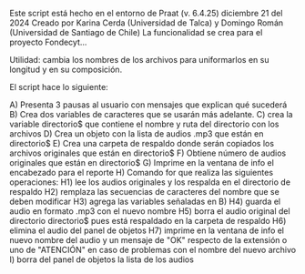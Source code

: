 Este script está hecho en el entorno de Praat (v. 6.4.25)
diciembre 21 del 2024
Creado por Karina Cerda (Universidad de Talca) 
       y 
 Domingo Román (Universidad de Santiago de Chile)
 La funcionalidad se crea para el proyecto Fondecyt...

 Utilidad: cambia los nombres de los archivos para uniformarlos en su longitud 
 y en su composición.

 El script hace lo siguiente:

 A) Presenta 3 pausas al usuario con mensajes que explican qué sucederá
 B) Crea dos variables de caracteres que se usarán más adelante.
 C) crea la variable directorio$ que contiene el nombre y ruta del directorio con los archivos
 D) Crea un objeto con la lista de audios .mp3 que están en directorio$
 E) Crea una carpeta de respaldo donde serán copiados los archivos originales que están en directorio$
 F) Obtiene número de audios originales que están en directorio$
 G) Imprime en la ventana de info el encabezado para el reporte
 H) Comando for que realiza las siguientes operaciones:
 H1) lee los audios originales y los respalda en el directorio de respaldo
 H2) remplaza las secuencias de caracteres del nombre que se deben modificar
 H3) agrega las variables señaladas en B)
 H4) guarda el audio en formato .mp3 con el nuevo nombre
 H5) borra el audio original del directorio directorio$ pues está respaldado en la carpeta de respaldo
 H6) elimina el audio del panel de objetos
 H7) imprime en la ventana de info el nuevo nombre del audio 
     y un mensaje de "OK" respecto de la extensión o uno de "ATENCIÓN" 
     en caso de problemas con el nombre del nuevo archivo
I) borra del panel de objetos la lista de los audios

